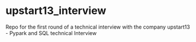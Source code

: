 # upstart13_interview
Repo for the first round of a technical interview with the company upstart13 - Pypark and SQL technical Interview
